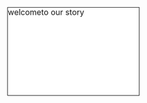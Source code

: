 <div style="background:white url(//www.html.am/images/backgrounds/background-image-2.gif) repeat fixed;border:1px solid black;width:300px;height:200px;font-size:18px;">welcometo our story</div>
